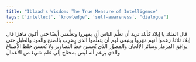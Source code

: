 ```yaml
---
title: "Iblaad's Wisdom: The True Measure of Intelligence"
tags: ['intellect', 'knowledge', 'self-awareness', "dialogue"]
---
```


 قال الملك يا إبلاد كأنك تريد أن تعلِّم الناس أن يمهروا وتعلِّمني أيضًا حتى أكون ماهرًا قال إبلاد ثلاثةٌ زعموا أنهم مَهَروا وينبغي لهم أن يتعلَّموا الذي يضرِب بالصنج والعود والطبل حتى يوافق المزمار وسائر الألحان والمصوِّر الذي يُحسن خطَّ التصاوير ولا يُحسن خلط الأصباغ والذي يزعم أنه ليس بمحتاج إلى علم شيء من الأعمال
